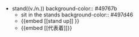 - stand((v./n.))
  background-color:: #49767b
	- sit in the stands
	  background-color:: #497d46
	- {{embed [[stand up]] }}
	- {{embed [[代表着]]}}